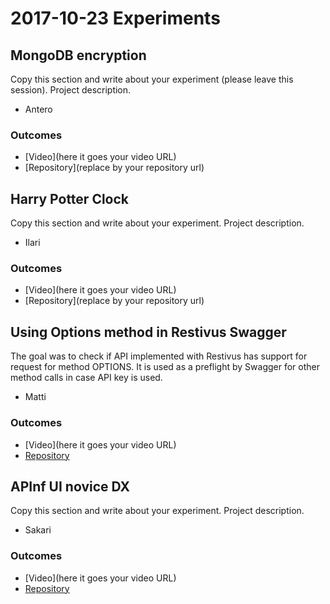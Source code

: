 # 2017-10-23 Experiments

## MongoDB encryption

Copy this section and write about your experiment (please leave this session).
Project description.

* Antero

### Outcomes

- [Video](here it goes your video URL)
- [Repository](replace by your repository url)

## Harry Potter Clock

Copy this section and write about your experiment.
Project description.

* Ilari

### Outcomes

- [Video](here it goes your video URL)
- [Repository](replace by your repository url)

## Using Options method in Restivus Swagger

The goal was to check if API implemented with Restivus has support for request for method OPTIONS. It is used as a preflight by Swagger for other method calls in case API key is used. 

* Matti

### Outcomes

- [Video](here it goes your video URL)
- [Repository](https://github.com/apinf/experimentation-mondays/issues/24)

## APInf UI novice DX

Copy this section and write about your experiment.
Project description.

* Sakari

### Outcomes

- [Video](here it goes your video URL)
- [Repository](https://github.com/apinf/docs/blob/master/docs/ideas/APInf-UI-novice-DX.md)
